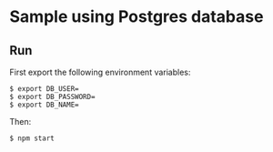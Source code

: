 # Sample using Postgres database


## Run

First export the following environment variables:

```
$ export DB_USER=
$ export DB_PASSWORD=
$ export DB_NAME=
```

Then:

```
$ npm start
```
